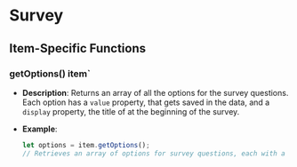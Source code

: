 # Survey
<TableOfContents />

## Item-Specific Functions

### getOptions() <Badge type="tip">item</Badge>`

- **Description**: Returns an array of all the options for the survey questions. Each option has a `value` property,
  that gets saved in the data, and a `display` property, the title of at the beginning of the survey.

- **Example**:
  ```javascript
  let options = item.getOptions();
  // Retrieves an array of options for survey questions, each with a value and display property.
  ```


<!--@include: ./common/functions.md -->
<!--@include: ./common/event_objects.md -->


<!--@include: ./common/events.md -->